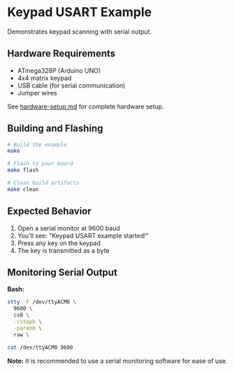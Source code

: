 # Keypad USART Example

Demonstrates keypad scanning with serial output.

## Hardware Requirements

- ATmega328P (Arduino UNO)
- 4x4 matrix keypad
- USB cable (for serial communication)
- Jumper wires

See [hardware-setup.md](/docs/hardware-setup.md#lcd-display-16x2) for complete hardware setup.

## Building and Flashing

```bash
# Build the example
make

# Flash to your board
make flash

# Clean build artifacts
make clean
```

## Expected Behavior

1. Open a serial monitor at 9600 baud
2. You'll see: "Keypad USART example started!"
3. Press any key on the keypad
4. The key is transmitted as a byte

## Monitoring Serial Output

**Bash:**

```bash
stty -F /dev/ttyACM0 \
  9600 \
  cs8 \
  -cstopb \
  -parenb \
  raw \

cat /dev/ttyACM0 9600
```

**Note:** It is recommended to use a serial monitoring software for ease of use.
